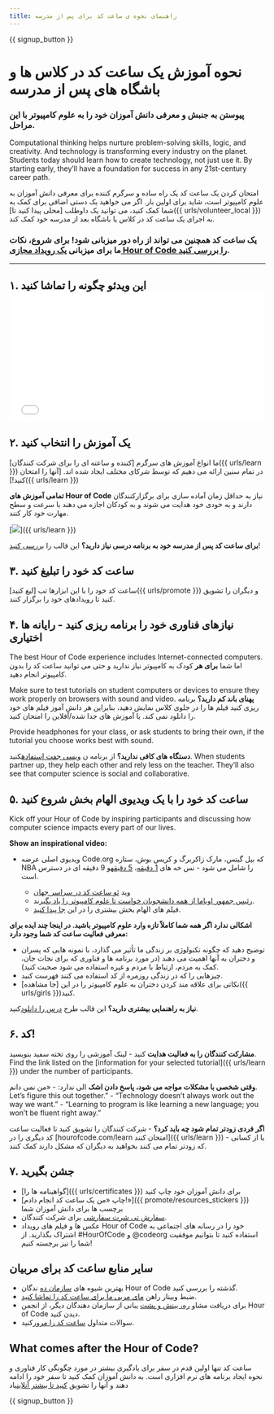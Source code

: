 ```yaml
---
title: راهنمای نحوه ی ساعت کد برای پس از مدرسه
---
```


{{ signup_button }}

# نحوه آموزش یک ساعت کد در کلاس ها و باشگاه های پس از مدرسه

### پیوستن به جنبش و معرفی دانش آموزان خود را به علوم کامپیوتر با این مراحل.

Computational thinking helps nurture problem-solving skills, logic, and creativity. And technology is transforming every industry on the planet. Students today should learn how to create technology, not just use it. By starting early, they’ll have a foundation for success in any 21st-century career path.

امتحان کردن یک ساعت کد یک راه ساده و سرگرم کننده برای معرفی دانش آموزان به علوم کامپیوتر است، شاید برای اولین بار. اگر می خواهید یک دستی اضافی برای کمک به شما کمک کنید، می توانید یک داوطلب [محلی پیدا کنید تا]({{ urls/volunteer_local }}) به اجرای یک ساعت کد در کلاس یا باشگاه بعد از مدرسه خود کمک کند.

### یک ساعت کد همچنین می تواند از راه دور میزبانی شود! برای شروع، نکات ما برای میزبانی [یک رویداد مجازی Hour of Code را بررسی کنید](https://hourofcode.com/us/how-to/virtual).

* * *

## ۱. این ویدئو چگونه را تماشا کنید <iframe width="500" height="255" src="//www.youtube.com/embed/SrnvvWDm73k" frameborder="0" allowfullscreen></iframe> 

## ۲. یک آموزش را انتخاب کنید

ما انواع آموزش های سرگرم [کننده و ساعته ای را برای شرکت کنندگان]({{ urls/learn }}) در تمام سنین ارائه می دهیم که توسط شرکای مختلف ایجاد شده اند. [آنها را امتحان کنید!]({{ urls/learn }})

**تمامی آموزش های Hour of Code** نیاز به حداقل زمان آماده سازی برای برگزارکنندگان دارند و به خودی خود هدایت می شوند و به کودکان اجازه می دهند با سرعت و سطح مهارت خود کار کنند.

[![](/images/fit-700/tutorials.png)]({{ urls/learn }})

**برای ساعت کد پس از مدرسه خود به برنامه درسی نیاز دارید؟** این قالب را [بررسی کنید](/files/AfterschoolEducatorLessonPlanOutline.docx)!

## ۳. ساعت کد خود را تبلیغ کنید

ساعت کد خود را با این ابزارها تب [لیغ کنید]({{ urls/promote }}) و دیگران را تشویق کنید تا رویدادهای خود را برگزار کنند.

## ۴. نیازهای فناوری خود را برنامه ریزی کنید - رایانه ها اختیاری

The best Hour of Code experience includes Internet-connected computers. اما شما **برای هر** کودک به کامپیوتر نیاز ندارید و حتی می توانید ساعت کد را بدون کامپیوتر انجام دهید.

Make sure to test tutorials on student computers or devices to ensure they work properly on browsers with sound and video. **پهنای باند کم دارید؟** برنامه ریزی کنید فیلم ها را در جلوی کلاس نمایش دهید، بنابراین هر دانش آموز فیلم های خود را دانلود نمی کند. یا آموزش های جدا شده/آفلاین را امتحان کنید.

Provide headphones for your class, or ask students to bring their own, if the tutorial you choose works best with sound.

**دستگاه های کافی ندارید؟** از برنامه ن [ویسی جفت استفاده](https://www.youtube.com/watch?v=vgkahOzFH2Q)کنید. When students partner up, they help each other and rely less on the teacher. They’ll also see that computer science is social and collaborative.

## ۵. ساعت کد خود را با یک ویدیوی الهام بخش شروع کنید

Kick off your Hour of Code by inspiring participants and discussing how computer science impacts every part of our lives.

**Show an inspirational video:**

- ویدیوی اصلی عرضه Code.org که بیل گیتس، مارک زاکربرگ و کریس بوش، ستاره NBA را شامل می شود - نس</a> خه های [1 دقیقه](https://www.youtube.com/watch?v=qYZF6oIZtfc)، [5 دقیقه](https://www.youtube.com/watch?v=nKIu9yen5nc)و 9 دقیقه ای در دسترس است.</li> 
    
    - وید [ئو ساعت کد در سراسر جهان](https://www.youtube.com/watch?v=KsOIlDT145A)
    - [رئیس جمهور اوباما از همه دانشجویان خواست تا علوم کامپیوتر را یاد بگیر](https://www.youtube.com/watch?v=6XvmhE1J9PY)ند.
    - فیلم های الهام بخش بیشتری را در این [جا پیدا کنید](https://www.youtube.com/playlist?list=PLzdnOPI1iJNfpD8i4Sx7U0y2MccnrNZuP).</ul> 
    
    **اشکالی ندارد اگر همه شما کاملاً تازه وارد علوم کامپیوتر باشید. در اینجا چند ایده برای معرفی فعالیت ساعت کد شما وجود دارد:**
    
    - توضیح دهید که چگونه تکنولوژی بر زندگی ما تأثیر می گذارد، با نمونه هایی که پسران و دختران به آنها اهمیت می دهند (در مورد برنامه ها و فناوری که برای نجات جان، کمک به مردم، ارتباط با مردم و غیره استفاده می شود صحبت کنید).
    - چیزهایی را که در زندگی روزمره از کد استفاده می کنند فهرست کنید.
    - نکاتی برای علاقه مند کردن دختران به علوم کامپیوتر را در این [جا مشاهده]({{ urls/girls }})کنید.
    
    **نیاز به راهنمایی بیشتری دارید؟** این قالب طرح [درس را دانلود](/files/AfterschoolEducatorLessonPlanOutline.docx)کنید.
    
    ## ۶. کد!
    
    **مشارکت کنندگان را به فعالیت هدایت** کنید - لینک آموزشی را روی تخته سفید بنویسید. Find the link listed on the [information for your selected tutorial]({{ urls/learn }}) under the number of participants.
    
    **وقتی شخصی با مشکلات مواجه می شود، پاسخ دادن اشک** الی ندارد: - «من نمی دانم. Let’s figure this out together.” - “Technology doesn’t always work out the way we want.” - “Learning to program is like learning a new language; you won’t be fluent right away.”
    
    **اگر فردی زودتر تمام شود چه باید کرد؟** - شرکت کنندگان را تشویق کنید تا فعالیت ساعت کد دیگری را در [hourofcode.com/learn امتحان کنند]({{ urls/learn }}) - یا از کسانی که زودتر تمام می کنند بخواهید به دیگران که مشکل دارند کمک کنند.
    
    ## ۷. جشن بگیرید
    
    - [گواهینامه ها را]({{ urls/certificates }}) برای دانش آموزان خود چاپ کنید
    - [چاپ «من یک ساعت کد انجام دادم!»]({{ promote/resources_stickers }}) برچسب ها برای دانش آموزان شما
    - [سفارش تی شرت سفارشی](https://www.amazon.com/stores/Code/page/8557B2A6-EBF2-4C9F-95C5-C3256FBA0220?ref_=ast_bln) برای شرکت کنندگان.
    - عکس ها و فیلم های رویداد Hour of Code خود را در رسانه های اجتماعی به اشتراک بگذارید. از #HourOfCode و @codeorg استفاده کنید تا بتوانیم موفقیت شما را نیز برجسته کنیم!
    
    ## سایر منابع ساعت کد برای مربیان
    
    - بهترین شیوه های [سازمان ده](http://www.slideshare.net/TeachCode/hour-of-code-best-practices-for-successful-educators-51273466) ندگان Hour of Code گذشته را بررسی کنید.
    - ضبط وبینار راهن [مای مربی ما برای ساعت کد را تماشا کنید](https://youtu.be/EJeMeSW2-Mw).
    - برای دریافت مشاو [ره، بینش و پشت](http://forum.code.org/c/plc/hour-of-code) یبانی از سازمان دهندگان دیگر، از انجمن Hour of Code دیدن کنید.
    - سوالات متداول [ساعت کد را مرور](https://support.code.org/hc/en-us/categories/200147083-Hour-of-Code)کنید.
    
    ## What comes after the Hour of Code?
    
    ساعت کد تنها اولین قدم در سفر برای یادگیری بیشتر در مورد چگونگی کار فناوری و نحوه ایجاد برنامه های نرم افزاری است. به دانش آموزان کمک کنید تا سفر خود را ادامه دهند و آنها را تشویق [کنید تا بیشتر آنلاین](/beyond)یاد
    
    {{ signup_button }}